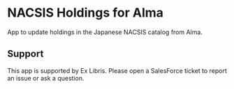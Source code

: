 # NACSIS Holdings for Alma
App to update holdings in the Japanese NACSIS catalog from Alma.

## Support
This app is supported by Ex Libris. Please open a SalesForce ticket to report an issue or ask a question.